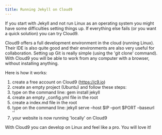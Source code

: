 ```yaml
---
title: Running Jekyll on Cloud9
---
```



If you start with Jekyll and not run Linux as an operating system you might have some difficulties setting things up. If everything else fails (or you want a quick solution) you can try Cloud9.

Cloud9 offers a full development environment in the cloud (running Linux). Their IDE is also quite good and their environments are also very useful for collaboration. Setting up Git is really simple (using the 'git clone' command). With Cloud9 you will be able to work from any computer with a browser, without installing anything.

Here is how it works:

1. create a free account on Cloud9 (https://c9.io)
2. create an empty project (Ubuntu) and follow these steps:
3. type on the command line: gem install jekyll
4. create an empty _config.yml file in the root
5. create a index.md file in the root
6. type on the command line: jekyll serve –host $IP –port $PORT –baseurl ''
7. your website is now running 'locally' on Cloud9

With Cloud9 you can develop on Linux and feel like a pro. You will love it!